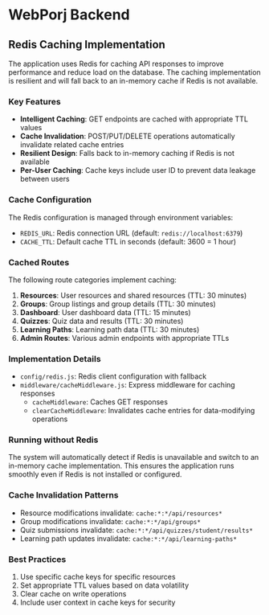 # WebPorj Backend

## Redis Caching Implementation

The application uses Redis for caching API responses to improve performance and reduce load on the database. The caching implementation is resilient and will fall back to an in-memory cache if Redis is not available.

### Key Features

- **Intelligent Caching**: GET endpoints are cached with appropriate TTL values
- **Cache Invalidation**: POST/PUT/DELETE operations automatically invalidate related cache entries
- **Resilient Design**: Falls back to in-memory caching if Redis is not available
- **Per-User Caching**: Cache keys include user ID to prevent data leakage between users

### Cache Configuration

The Redis configuration is managed through environment variables:

- `REDIS_URL`: Redis connection URL (default: `redis://localhost:6379`)
- `CACHE_TTL`: Default cache TTL in seconds (default: 3600 = 1 hour)

### Cached Routes

The following route categories implement caching:

1. **Resources**: User resources and shared resources (TTL: 30 minutes)
2. **Groups**: Group listings and group details (TTL: 30 minutes)
3. **Dashboard**: User dashboard data (TTL: 15 minutes)
4. **Quizzes**: Quiz data and results (TTL: 30 minutes)
5. **Learning Paths**: Learning path data (TTL: 30 minutes)
6. **Admin Routes**: Various admin endpoints with appropriate TTLs

### Implementation Details

- `config/redis.js`: Redis client configuration with fallback
- `middleware/cacheMiddleware.js`: Express middleware for caching responses
  - `cacheMiddleware`: Caches GET responses
  - `clearCacheMiddleware`: Invalidates cache entries for data-modifying operations

### Running without Redis

The system will automatically detect if Redis is unavailable and switch to an in-memory cache implementation. This ensures the application runs smoothly even if Redis is not installed or configured.

### Cache Invalidation Patterns

- Resource modifications invalidate: `cache:*:*/api/resources*`
- Group modifications invalidate: `cache:*:*/api/groups*`
- Quiz submissions invalidate: `cache:*:*/api/quizzes/student/results*`
- Learning path updates invalidate: `cache:*:*/api/learning-paths*`

### Best Practices

1. Use specific cache keys for specific resources
2. Set appropriate TTL values based on data volatility
3. Clear cache on write operations
4. Include user context in cache keys for security 